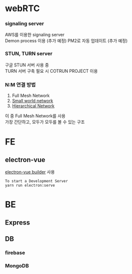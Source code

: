 # webRTC

### signaling server

AWS를 이용한 signaling server  
Demon process 이용 (추가 예정)
PM2로 자동 업데이트 (추가 예정)

### STUN, TURN server

구글 STUN 서버 사용 중  
TURN 서버 구축 필요 시 COTRUN PROJECT 이용  
  


### N:M 연결 방법

1. Full Mesh Network
2. [Small world network ](http://www.scholarpedia.org/article/Small-world_network)
3. [Hierarchical Network ](https://www.ciscopress.com/articles/article.asp?p=2202410&seqNum=4#:~:text=A%20hierarchical%20network%20design%20involves,role%20within%20the%20overall%20network.&text=The%20benefit%20of%20dividing%20a,that%20local%20traffic%20remains%20local.)

이 중 Full Mesh Network를 사용  
가장 간단하고, 모두가 모두를 볼 수 있는 구조

# FE

## electron-vue

[electron-vue builder](https://nklayman.github.io/vue-cli-plugin-electron-builder/) 사용

```
To start a Development Server
yarn run electron:serve
```

# BE

## Express

## DB

### firebase

### MongoDB
